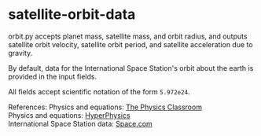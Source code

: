 # satellite-orbit-data

orbit.py accepts planet mass, satellite mass, and orbit radius, and outputs
satellite orbit velocity, satellite orbit period, and satellite acceleration due
to gravity.

By default, data for the International Space Station's orbit about
the earth is provided in the input fields.

All fields accept scientific notation of the form `5.972e24`.

References:
Physics and equations: [The Physics Classroom](www.physicsclassroom.com)  
Physics and equations: [HyperPhysics](hyperphysics.phy-astr.gsu.edu)  
International Space Station data: [Space.com](https://www.space.com/16748-international-space-station.html)
